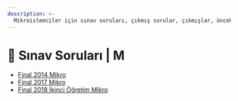 ```yaml
---
description: >-
  Mikroislemciler için sınav soruları, çıkmış sorular, çıkmışlar, önceki senelerde çıkan sorular
---
```


# 📃 Sınav Soruları \| M

<!--YPackage.YGitbookIntegration-tarafından-otomatik-oluşturulmuştur-->

- [Final 2014 Mikro](Final%202014%20Mikro.pdf)
- [Final 2017 Mikro](Final%202017%20Mikro.pdf)
- [Final 2018 İkinci Öğretim Mikro](Final%202018%20%C4%B0kinci%20%C3%96%C4%9Fretim%20Mikro.pdf)

<!--YPackage.YGitbookIntegration-tarafından-otomatik-oluşturulmuştur-->
